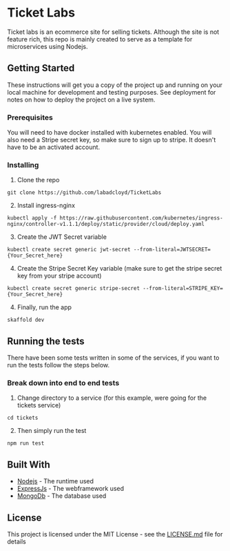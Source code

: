 # Ticket Labs

Ticket labs is an ecommerce site for selling tickets. Although the site is not feature rich, this repo is mainly created to serve as a template for microservices using Nodejs.

## Getting Started

These instructions will get you a copy of the project up and running on your local machine for development and testing purposes. See deployment for notes on how to deploy the project on a live system.

### Prerequisites

You will need to have docker installed with kubernetes enabled. You will also need a Stripe secret key, so make sure to sign up to stripe. It doesn't have to be an activated account.

### Installing

1. Clone the repo

```
git clone https://github.com/labadcloyd/TicketLabs
```

2. Install ingress-nginx

```
kubectl apply -f https://raw.githubusercontent.com/kubernetes/ingress-nginx/controller-v1.1.1/deploy/static/provider/cloud/deploy.yaml
```

3. Create the JWT Secret variable

```
kubectl create secret generic jwt-secret --from-literal=JWTSECRET={Your_Secret_here}
```

4. Create the Stripe Secret Key variable (make sure to get the stripe secret key from your stripe account)

```
kubectl create secret generic stripe-secret --from-literal=STRIPE_KEY={Your_Secret_here}
```

4. Finally, run the app

```
skaffold dev
```


## Running the tests

There have been some tests written in some of the services, if you want to run the tests follow the steps below.

### Break down into end to end tests

1. Change directory to a service (for this example, were going for the tickets service)

```
cd tickets
```

2. Then simply run the test

```
npm run test
```

## Built With

* [Nodejs](https://nodejs.org/en/docs/) - The runtime used
* [ExpressJs](https://expressjs.com/en/4x/api.html) - The webframework used
* [MongoDb](https://docs.mongodb.com/) - The database used

## License

This project is licensed under the MIT License - see the [LICENSE.md](LICENSE.md) file for details